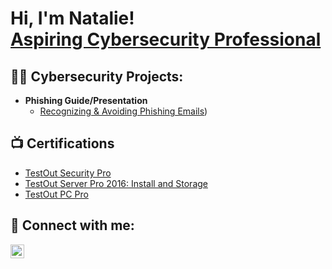 <h1>Hi, I'm Natalie! <br><a href="https://www.linkedin.com/in/nataliejhoernig/">Aspiring Cybersecurity Professional</a>
<h2>👨‍💻 Cybersecurity Projects:</h2>

- <b>Phishing Guide/Presentation</b>
  -  [Recognizing & Avoiding Phishing Emails](https://docs.google.com/presentation/d/1iPkk4srL_8IOBDQurIlLARdiizVeNnTV5Z0Qf98q450/edit?usp=sharing))


<h2>📺 Certifications</h2>

- [TestOut Security Pro](https://certification.testout.com/verifycert?certificateId=6-1C6-MMJNL)
- [TestOut Server Pro 2016: Install and Storage](https://certification.testout.com/verifycert?certificateId=6-1C6-KE4FP)
- [TestOut PC Pro](https://verification.testout.com/verifycert/6-1C6-8HQBT)

<h2> 🤳 Connect with me:</h2>

[<img align="left" alt="NatalieHoernig | LinkedIn" width="22px" src="https://cdn.jsdelivr.net/npm/simple-icons@v3/icons/linkedin.svg" />][linkedin]

[linkedin]: https://linkedin.com/in/nataliejhoernig

<!--
**nataliehoernig1/nataliehoernig1** is a ✨ _special_ ✨ repository because its `README.md` (this file) appears on your GitHub profile.

Here are some ideas to get you started:

- 🔭 I’m currently working on ...
- 🌱 I’m currently learning ...
- 👯 I’m looking to collaborate on ...
- 🤔 I’m looking for help with ...
- 💬 Ask me about ...
- 📫 How to reach me: ...
- 😄 Pronouns: ...
- ⚡ Fun fact: ...
-->
